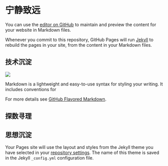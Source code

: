 # 宁静致远

You can use the [editor on GitHub](https://github.com/nicolas-chan/nicolas-chan.github.io/edit/main/index.md) to maintain and preview the content for your website in Markdown files.

Whenever you commit to this repository, GitHub Pages will run [Jekyll](https://jekyllrb.com/) to rebuild the pages in your site, from the content in your Markdown files.

## 技术沉淀
![](https://github.com/nicolas-chan/nicolas-chan.github.io/blob/main/0883500a0e5f45d8852c1d8430e55464.jpeg?raw=true)

Markdown is a lightweight and easy-to-use syntax for styling your writing. It includes conventions for


For more details see [GitHub Flavored Markdown](https://guides.github.com/features/mastering-markdown/).

## 探数寻理


## 思想沉淀

Your Pages site will use the layout and styles from the Jekyll theme you have selected in your [repository settings](https://github.com/nicolas-chan/nicolas-chan.github.io/settings). The name of this theme is saved in the Jekyll `_config.yml` configuration file.


